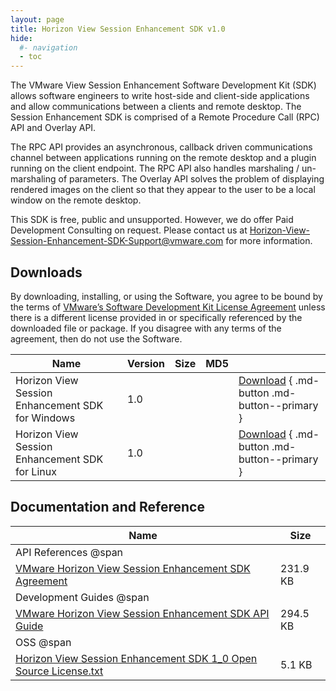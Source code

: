 ```yaml
---
layout: page
title: Horizon View Session Enhancement SDK v1.0
hide:
  #- navigation
  - toc
---
```


The VMware View Session Enhancement Software Development Kit (SDK) allows software engineers to write host-side and client-side applications and allow communications between a clients and remote desktop. The Session Enhancement SDK is comprised of a Remote Procedure Call (RPC) API and Overlay API.

The RPC API provides an asynchronous, callback driven communications channel between applications running on the remote desktop and a plugin running on the client endpoint. The RPC API also handles marshaling / un-marshaling of parameters. The Overlay API solves the problem of displaying rendered images on the client so that they appear to the user to be a local window on the remote desktop.

This SDK is free, public and unsupported. However, we do offer Paid Development Consulting on request. Please contact us at [Horizon-View-Session-Enhancement-SDK-Support@vmware.com](mailto:Horizon-View-Session-Enhancement-SDK-Support@vmware.com) for more information.

## Downloads

By downloading, installing, or using the Software, you agree to be bound by the terms of [VMware’s Software Development Kit License Agreement]() unless there is a different license provided in or specifically referenced by the downloaded file or package. If you disagree with any terms of the agreement, then do not use the Software.

| Name | Version | Size | MD5 |   |
| --- | --- | --- | --- | --- |
| Horizon View Session Enhancement SDK for Windows | 1.0 |   |  | [Download](#) { .md-button .md-button--primary } |
| Horizon View Session Enhancement SDK for Linux | 1.0 |   |  | [Download](#) { .md-button .md-button--primary } |

## Documentation and Reference

| Name | Size |
| --- | --- |
| API References @span |   |
| [VMware Horizon View Session Enhancement SDK Agreement](View%20Session%20Enhancement%20SDK%20Agreement%201.0%20(FINAL).pdf) | 231.9  KB |
| Development Guides @span |   |
| [VMware Horizon View Session Enhancement SDK API Guide](VSESDKGuide.pdf) | 294.5  KB |
| OSS @span |   |
| [Horizon View Session Enhancement SDK 1_0 Open Source License.txt](#) | 5.1 KB |
